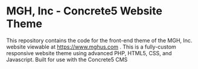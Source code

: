 # MGH, Inc - Concrete5 Website Theme

This repository contains the code for the front-end theme of the MGH, Inc. website viewable at https://www.mghus.com .  This is a fully-custom responsive website theme using advanced PHP, HTML5, CSS, and Javascript.  Built for use with the Concrete5 CMS
